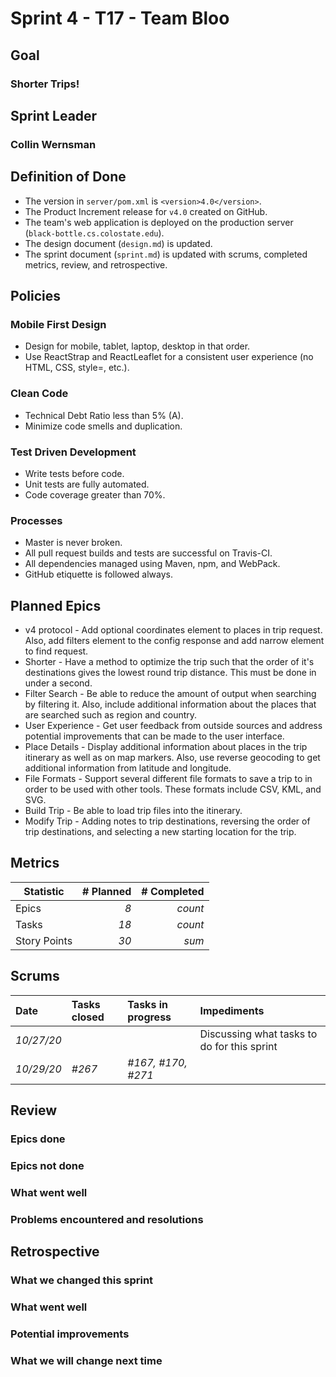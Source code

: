 # Sprint 4 - T17 - Team Bloo

## Goal
### Shorter Trips!
## Sprint Leader
### Collin Wernsman


## Definition of Done

* The version in `server/pom.xml` is `<version>4.0</version>`.
* The Product Increment release for `v4.0` created on GitHub.
* The team's web application is deployed on the production server (`black-bottle.cs.colostate.edu`).
* The design document (`design.md`) is updated.
* The sprint document (`sprint.md`) is updated with scrums, completed metrics, review, and retrospective.


## Policies

### Mobile First Design
* Design for mobile, tablet, laptop, desktop in that order.
* Use ReactStrap and ReactLeaflet for a consistent user experience (no HTML, CSS, style=, etc.).

### Clean Code
* Technical Debt Ratio less than 5% (A).
* Minimize code smells and duplication.

### Test Driven Development
* Write tests before code.
* Unit tests are fully automated.
* Code coverage greater than 70%.

### Processes
* Master is never broken. 
* All pull request builds and tests are successful on Travis-CI.
* All dependencies managed using Maven, npm, and WebPack.
* GitHub etiquette is followed always.


## Planned Epics
* v4 protocol - Add optional coordinates element to places in trip request. Also, add filters element to the config response and add narrow element to find request. 
* Shorter - Have a method to optimize the trip such that the order of it's destinations gives the lowest round trip distance. This must be done in under a second.
* Filter Search - Be able to reduce the amount of output when searching by filtering it. Also, include additional information about the places that are searched such as region and country.
* User Experience - Get user feedback from outside sources and address potential improvements that can be made to the user interface.
* Place Details - Display additional information about places in the trip itinerary as well as on map markers. Also, use reverse geocoding to get additional information from latitude and longitude.
* File Formats - Support several different file formats to save a trip to in order to be used with other tools. These formats include CSV, KML, and SVG.
* Build Trip - Be able to load trip files into the itinerary.
* Modify Trip - Adding notes to trip destinations, reversing the order of trip destinations, and selecting a new starting location for the trip.

## Metrics

| Statistic | # Planned | # Completed |
| --- | ---: | ---: |
| Epics | *8* | *count* |
| Tasks | *18* | *count* | 
| Story Points |  *30*  | *sum* | 


## Scrums

| Date | Tasks closed  | Tasks in progress | Impediments |
| :--- | :--- | :--- | :--- |
| *10/27/20* |  |  | Discussing what tasks to do for this sprint | 
| *10/29/20* | *#267* | *#167, #170, #271* |  | 

## Review

### Epics done  

### Epics not done 

### What went well

### Problems encountered and resolutions


## Retrospective

### What we changed this sprint

### What went well

### Potential improvements

### What we will change next time
